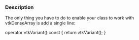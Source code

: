### Description
The only thing you have to do to enable your class to work with vtkDenseArray is add a single line:   

<source lang="cpp">
operator vtkVariant() const { return vtkVariant(); }
</source>
